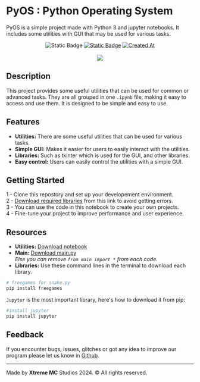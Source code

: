 # PyOS : Python Operating System

PyOS is a simple project made with Python 3 and jupyter notebooks. It includes some utilities with GUI that may be used for various tasks.

<p align="center">
    <img alt="Static Badge" src="https://img.shields.io/badge/Python-OS-orange">
    <a href="LICENSE.md"><img alt="Static Badge" src="https://img.shields.io/badge/License-MIT-blue"></a>
    <a href="https://github.com/xtreme-mc/pyOS"><img alt="Created At" src="https://img.shields.io/github/created-at/xtreme-mc/pyOS"></a>
    <br><br>
    <img src="assets/logo-pyOS.ico">
</p>

## Description

This project provides some useful utilities that can be used for common or advanced tasks. They are all grouped in one `.ipynb` file, making it easy to access and use them. It is designed to be simple and easy to use.

## Features

- **Utilities:** There are some useful utilities that can be used for various tasks.
- **Simple GUI:** Makes it easier for users to easily interact with the utilities.
- **Libraries:** Such as tkinter which is used for the GUI, and other libraries.
- **Easy control:** Users can easily control the utilities with a simple GUI.

## Getting Started

1 - Clone this repostory and set up your developement environment.\
2 - [Download required libraries](#resources) from this link to avoid getting errors.\
3 - You can use the code in this notebook to create your own projects.\
4 - Fine-tune your project to improve performance and user experience.

<a name="resources"></a>

## Resources

- **Utilities:** [Download notebook](samples.ipynb)
- **Main:** [Download main.py](main.py)\
*Else you can remove `from main import *` from each code.*
- **Libraries:** Use these command lines in the terminal to download each library.
```powershell
# freegames for snake.py
pip install freegames
```
`Jupyter` is the most important library, here's how to download it from pip:
```powershell
#install jupyter
pip install jupyter
```

## Feedback

If you encounter bugs, issues, glitches or got any idea to improve our program please let us know in [Github](https://github.com/xtreme-mc/pyOS).

***

Made by **Xtreme MC** Studios 2024. © All rights reserved.
